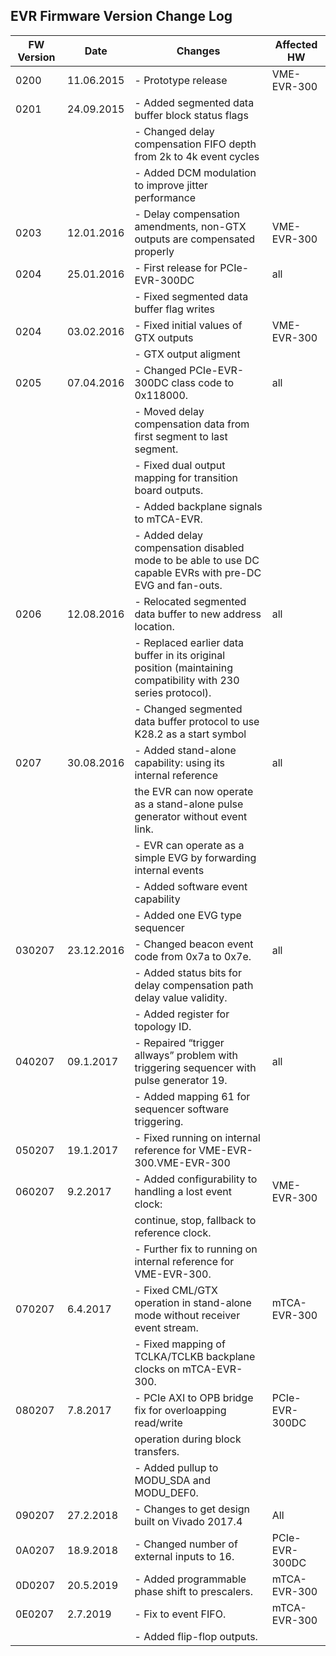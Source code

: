## EVR Firmware Version Change Log


| FW Version | Date          | Changes                                                                   | Affected HW |
| ---------- | ----          | -------                                                                   | ----------- |
| 0200       | 11.06.2015    | - Prototype release                                                       | VME-EVR-300
| 0201       | 24.09.2015    | - Added segmented data buffer block status flags
|            |               | - Changed delay compensation FIFO depth from 2k to 4k event cycles
|            |               | - Added DCM modulation to improve jitter performance
| 0203       | 12.01.2016    | - Delay compensation amendments, non-GTX outputs are compensated properly |  VME-EVR-300
| 0204       | 25.01.2016    | - First release for PCIe-EVR-300DC                                        | all
|            |               | - Fixed segmented data buffer flag writes
| 0204       | 03.02.2016    | - Fixed initial values of GTX outputs                                     | VME-EVR-300
|            |               | - GTX output aligment
| 0205       | 07.04.2016    | - Changed PCIe-EVR-300DC class code to 0x118000.                          | all
|            |               |- Moved delay compensation data from first segment to last segment.
|            |               |- Fixed dual output mapping for transition board outputs.
|            |               |- Added backplane signals to mTCA-EVR.
|            |               |- Added delay compensation disabled mode to be able to use DC capable EVRs with pre-DC EVG and fan-outs.
| 0206       | 12.08.2016    | - Relocated segmented data buffer to new address location.                | all
|            |               |- Replaced earlier data buffer in its original position (maintaining compatibility with 230 series protocol).
|            |               |- Changed segmented data buffer protocol to use K28.2 as a start symbol
| 0207       | 30.08.2016    | - Added stand-alone capability: using its internal reference              | all
|            |               | the EVR can now operate as a stand-alone pulse generator without event link.
|            |               |- EVR can operate as a simple EVG by forwarding internal events
|            |               |- Added software event capability
|            |               |- Added one EVG type sequencer
| 030207     |  23.12.2016 | - Changed beacon event code from 0x7a to 0x7e.                              | all 
|            |               |- Added status bits for delay compensation path delay value validity.
|            |               |- Added register for topology ID.
| 040207     |  09.1.2017  |  - Repaired “trigger allways” problem with triggering sequencer with pulse generator 19. | all
|            |             |- Added mapping 61 for sequencer software triggering.
| 050207     | 19.1.2017   | - Fixed running on internal reference for VME-EVR-300.VME-EVR-300
| 060207     | 9.2.2017    | - Added configurability to handling a lost event clock:                                  |  VME-EVR-300
|            |               |  continue, stop, fallback to reference clock.
|            |               | - Further fix to running on internal reference for VME-EVR-300.
| 070207     | 6.4.2017    | - Fixed CML/GTX operation in stand-alone mode without receiver event stream.             | mTCA-EVR-300
|            |               |- Fixed mapping of TCLKA/TCLKB backplane clocks on mTCA-EVR-300.
| 080207     | 7.8.2017    | - PCIe AXI to OPB bridge fix for overloapping read/write                                 | PCIe-EVR-300DC
|            |               | operation during block transfers.
|            |               | - Added pullup to MODU_SDA and MODU_DEF0.
| 090207     | 27.2.2018   |  - Changes to get design built on Vivado 2017.4                                          | All
| 0A0207     | 18.9.2018   |  - Changed number of external inputs to 16.                                              | PCIe-EVR-300DC
| 0D0207     | 20.5.2019   |  - Added programmable phase shift to prescalers.                                         | mTCA-EVR-300
| 0E0207     | 2.7.2019    | - Fix to event FIFO.                                                                     | mTCA-EVR-300
|      |                   |- Added flip-flop outputs.

